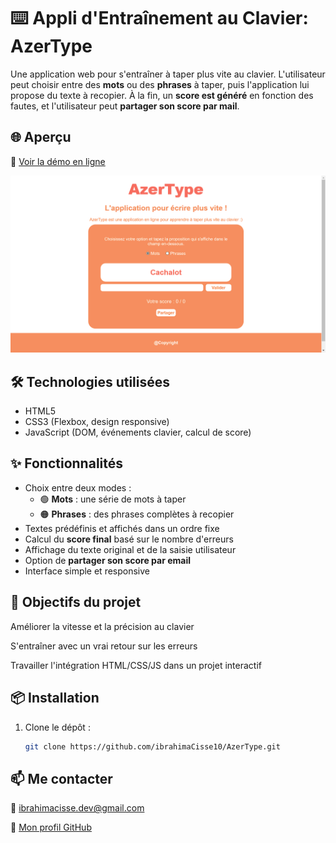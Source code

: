 # ⌨️ Appli d'Entraînement au Clavier: AzerType 

Une application web pour s'entraîner à taper plus vite au clavier. L'utilisateur peut choisir entre des **mots** ou des **phrases** à taper, puis l'application lui propose du texte à recopier. À la fin, un **score est généré** en fonction des fautes, et l'utilisateur peut **partager son score par mail**.

## 🌐 Aperçu

🔗 [Voir la démo en ligne](https://ibrahimacissedev.github.io/AzerType/)

![aperçu de l'application](image.png)

## 🛠️ Technologies utilisées

- HTML5  
- CSS3 (Flexbox, design responsive)  
- JavaScript (DOM, événements clavier, calcul de score)

## ✨ Fonctionnalités

- Choix entre deux modes :  
  - 🟢 **Mots** : une série de mots à taper  
  - 🟠 **Phrases** : des phrases complètes à recopier
- Textes prédéfinis et affichés dans un ordre fixe
- Calcul du **score final** basé sur le nombre d'erreurs
- Affichage du texte original et de la saisie utilisateur
- Option de **partager son score par email**
- Interface simple et responsive

## 🎯 Objectifs du projet

Améliorer la vitesse et la précision au clavier

S'entraîner avec un vrai retour sur les erreurs

Travailler l'intégration HTML/CSS/JS dans un projet interactif

## 📦 Installation

1. Clone le dépôt :
   ```bash
   git clone https://github.com/ibrahimaCisse10/AzerType.git

## 📫 Me contacter
📧 ibrahimacisse.dev@gmail.com

🔗 [Mon profil GitHub](https://github.com/ibrahimacissedev)
